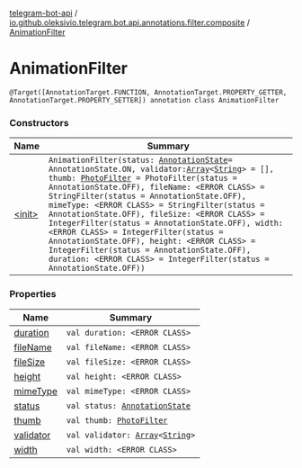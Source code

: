 [telegram-bot-api](../../index.md) / [io.github.oleksivio.telegram.bot.api.annotations.filter.composite](../index.md) / [AnimationFilter](./index.md)

# AnimationFilter

`@Target([AnnotationTarget.FUNCTION, AnnotationTarget.PROPERTY_GETTER, AnnotationTarget.PROPERTY_SETTER]) annotation class AnimationFilter`

### Constructors

| Name | Summary |
|---|---|
| [&lt;init&gt;](-init-.md) | `AnimationFilter(status: `[`AnnotationState`](../../io.github.oleksivio.telegram.bot.api.model.annotation/-annotation-state/index.md)` = AnnotationState.ON, validator: `[`Array`](https://kotlinlang.org/api/latest/jvm/stdlib/kotlin/-array/index.html)`<`[`String`](https://kotlinlang.org/api/latest/jvm/stdlib/kotlin/-string/index.html)`> = [], thumb: `[`PhotoFilter`](../-photo-filter/index.md)` = PhotoFilter(status = AnnotationState.OFF), fileName: <ERROR CLASS> = StringFilter(status = AnnotationState.OFF), mimeType: <ERROR CLASS> = StringFilter(status = AnnotationState.OFF), fileSize: <ERROR CLASS> = IntegerFilter(status = AnnotationState.OFF), width: <ERROR CLASS> = IntegerFilter(status = AnnotationState.OFF), height: <ERROR CLASS> = IntegerFilter(status = AnnotationState.OFF), duration: <ERROR CLASS> = IntegerFilter(status = AnnotationState.OFF))` |

### Properties

| Name | Summary |
|---|---|
| [duration](duration.md) | `val duration: <ERROR CLASS>` |
| [fileName](file-name.md) | `val fileName: <ERROR CLASS>` |
| [fileSize](file-size.md) | `val fileSize: <ERROR CLASS>` |
| [height](height.md) | `val height: <ERROR CLASS>` |
| [mimeType](mime-type.md) | `val mimeType: <ERROR CLASS>` |
| [status](status.md) | `val status: `[`AnnotationState`](../../io.github.oleksivio.telegram.bot.api.model.annotation/-annotation-state/index.md) |
| [thumb](thumb.md) | `val thumb: `[`PhotoFilter`](../-photo-filter/index.md) |
| [validator](validator.md) | `val validator: `[`Array`](https://kotlinlang.org/api/latest/jvm/stdlib/kotlin/-array/index.html)`<`[`String`](https://kotlinlang.org/api/latest/jvm/stdlib/kotlin/-string/index.html)`>` |
| [width](width.md) | `val width: <ERROR CLASS>` |
